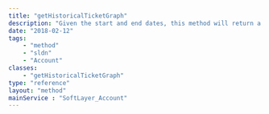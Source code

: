 ```yaml
---
title: "getHistoricalTicketGraph"
description: "Given the start and end dates, this method will return a pie chart of ticket statistics in the form of SoftLayer_Container_Account_Graph_Outputs object with a base64 PNG string. If an error occurs the graphError parameter will be populated. Possible errors include: SoftLayer_Exception_Public Thrown if an invalid start or end date is provided. SoftLayer_Exception Thrown if there is an error connecting to HBase. SoftLayer_Exception Thrown if there is no data available for the specified date range. SoftLayer_Exception Thrown if there is an error retrieving data or generating the graph. "
date: "2018-02-12"
tags:
    - "method"
    - "sldn"
    - "Account"
classes:
    - "getHistoricalTicketGraph"
type: "reference"
layout: "method"
mainService : "SoftLayer_Account"
---
```

